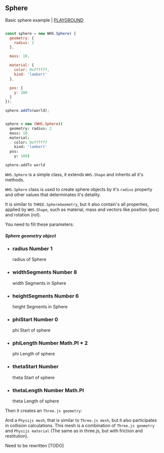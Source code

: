 <h2 class="ws" id="sphere">Sphere</h2>

<div class="blockTitle h3">Basic sphere example | <a target="_blank" href="http://whitestormjs.xyz/playground/?code=const%20world%20=%20new%20WHS.World(%7B%0D%0A%20%20autoresize:%20true,%0D%0A%0D%0A%20%20background:%20%7B%0D%0A%20%20%20%20color:%200x000000%0D%0A%20%20%7D,%0D%0A%0D%0A%20%20gravity:%20%7B%20//%20Physic%20gravity.%0D%0A%20%20%20%20x:%200,%0D%0A%20%20%20%20y:%20-100,%0D%0A%20%20%20%20z:%200%0D%0A%20%20%7D,%0D%0A%0D%0A%20%20camera:%20%7B%0D%0A%20%20%20%20x:50,%0D%0A%20%20%20%20y:50,%0D%0A%20%20%20%20z:50%0D%0A%20%20%7D%0D%0A%7D);%0D%0A%0D%0Aconst%20sphere%20=%20new%20WHS.Sphere(%20%7B%0D%0A%20%20geometry:%20%7B%0D%0A%20%20%20%20radius:%2030%0D%0A%20%20%7D,%0D%0A%0D%0A%20%20mass:%201,%0D%0A%0D%0A%20%20material:%20%7B%0D%0A%20%20%20%20color:%200xE91E63,%0D%0A%20%20%20%20kind:%20'basic'%0D%0A%20%20%7D,%0D%0A%20%20%20pos:%20%7B%0D%0A%20%20%20%20x:%2010,%0D%0A%20%20%20%20y:%205,%0D%0A%20%20%20%20z:%2010%0D%0A%20%20%7D%0D%0A%7D);%0D%0A%0D%0Asphere.addTo(world);%0D%0A%0D%0A//set%20mouse%20controls%20to%20intract%20with%20world%0D%0Aworld.setControls(WHS.orbitControls());%0D%0A%0D%0Aworld.start();%20//%20Start%20animations%20and%20physics%20simulation.">PLAYGROUND</a>
</div>

```javascript

const sphere = new WHS.Sphere( {
  geometry: {
    radius: 2
  },

  mass: 10,

  material: {
    color: 0xffffff,
    kind: 'lambert'
  },

  pos: {
    y: 100
  }
});

sphere.addTo(world);

```

```coffeescript

sphere = new (WHS.Sphere)(
  geometry: radius: 2
  mass: 10
  material:
    color: 0xffffff
    kind: 'lambert'
  pos:
    y: 100)

sphere.addTo world

```


`WHS.Sphere` is a simple class, it extends `WHS.Shape` and inherits all it's methods.

`WHS.Sphere` class is used to create sphere objects by it's `radius` property and other values that determinates it's detality.

It is similar to `THREE.SphereGeometry`, but it also contain's all properties, applied by `WHS.Shape`, such as material, mass and vectors like position (pos) and rotation (rot).

You need to fill these parameters:

<div class="params" id="sphere-geometry">
  <h5>Sphere geometry object <a href="#sphere-geometry" class="anchor"></a></h5>
  <ul>
    <li id="sphere-geometry-radius">
      <h3><a href="#sphere-geometry-radius" class="anchor"></a> radius
        <span class="type">Number</span>
        <span class="default">1</span>
      </h3>
      <p>radius of Sphere</p>
    </li>
    <li id="sphere-geometry-widthSegments">
      <h3><a href="#sphere-geometry-widthSegments" class="anchor"></a> widthSegments
        <span class="type">Number</span>
        <span class="default">8</span>
      </h3>
      <p>width Segments in Sphere</p>
    </li>
    <li id="sphere-geometry-heightSegments">
      <h3><a href="#sphere-geometry-heightSegments" class="anchor"></a> heightSegments
        <span class="type">Number</span>
        <span class="default">6</span>
      </h3>
      <p>height Segments in Sphere</p>
    </li>
    <li id="sphere-geometry-phiStart">
      <h3><a href="#sphere-geometry-phiStart" class="anchor"></a> phiStart
        <span class="type">Number</span>
        <span class="default">0</span>
      </h3>
      <p>phi Start of sphere</p>
    </li>
    <li id="sphere-geometry-phiLength">
      <h3><a href="#sphere-geometry-phiLength" class="anchor"></a> phiLength
        <span class="type">Number</span>
        <span class="default">Math.PI * 2</span>
      </h3>
      <p>phi Length of sphere</p>
    </li>
    <li id="sphere-geometry-thetaStart">
      <h3><a href="#sphere-geometry-thetaStart" class="anchor"></a> thetaStart
        <span class="type">Number</span>
        <span class="default"></span>
      </h3>
      <p>theta Start  of sphere</p>
    </li>
    <li id="sphere-geometry-thetaLength">
      <h3><a href="#sphere-geometry-thetaLength" class="anchor"></a> thetaLength
        <span class="type">Number</span>
        <span class="default">Math.PI</span>
      </h3>
      <p>theta Length  of sphere</p>
    </li>
  </ul>
</div>

Then it creates an `Three.js geometry`:

<script src="https://gist.github.com/sasha240100/df4a83ceb3625ffdb44d.js"></script>

And a `Physijs mesh`, that is similar to `Three.js mesh`, but it also participates in collision calculations. This mesh is a combination of `Three.js geometry` and `Physijs material` (The same as in three.js, but with friction and restitution).

<aside class="warning">Need to be rewritten [TODO]</aside>
